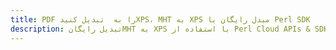 ---title: PDF را به  تبدیل کنیدXPS، MHT به XPS مبدل رایگان یا Perl SDKdescription: تبدیل رایگانMHT به XPS با استفاده از Perl Cloud APIs & SDK همچنین اسناد PDF را در Cloud ایجاد، ویرایش و رندر کنید.---